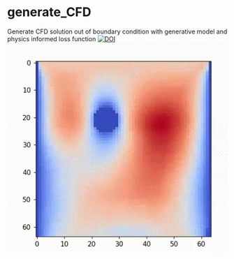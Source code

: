# generate_CFD
Generate CFD solution out of boundary condition with generative model and physics informed loss function
[![DOI](https://zenodo.org/badge/212940839.svg)](https://zenodo.org/badge/latestdoi/212940839)
![Model's Output By Click](https://github.com/shenw33/generate_CFD/blob/master/Results/output_by_click.gif)
